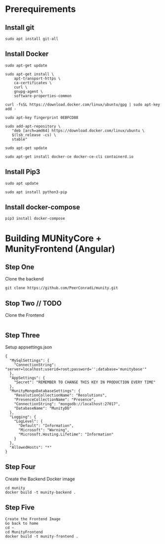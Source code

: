 # Prerequirements

## Install git

```
sudo apt install git-all
```

## Install Docker
```
sudo apt-get update

sudo apt-get install \
    apt-transport-https \
    ca-certificates \
    curl \
    gnupg-agent \
    software-properties-common
	
curl -fsSL https://download.docker.com/linux/ubuntu/gpg | sudo apt-key add -

sudo apt-key fingerprint 0EBFCD88	

sudo add-apt-repository \
   "deb [arch=amd64] https://download.docker.com/linux/ubuntu \
   $(lsb_release -cs) \
   stable"
   
sudo apt-get update

sudo apt-get install docker-ce docker-ce-cli containerd.io
```
## Install Pip3
```
sudo apt update

sudo apt install python3-pip
```

## Install docker-compose

```
pip3 install docker-compose
```

# Building MUNityCore + MunityFrontend (Angular)

## Step One
Clone the backend

```
git clone https://github.com/PeerConradi/munity.git
```

## Stop Two // TODO
Clone the Frontend

```

```

## Step Three
Setup appsettings.json
```
{
  "MySqlSettings": {
    "ConnectionString": "server=localhost;userid=root;password='';database='munitybase'"
  },
  "AppSettings": {
    "Secret": "REMEMBER TO CHANGE THIS KEY IN PRODUCTION EVERY TIME"
  },
  "MunityMongoDatabaseSettings": {
    "ResolutionCollectionName": "Resolutions",
    "PresenceCollectionName": "Presence",
    "ConnectionString": "mongodb://localhost:27017",
    "DatabaseName": "MunityDb"
  },
  "Logging": {
    "LogLevel": {
      "Default": "Information",
      "Microsoft": "Warning",
      "Microsoft.Hosting.Lifetime": "Information"
    }
  },
  "AllowedHosts": "*"
}
```

## Step Four
Create the Backend Docker image
```
cd munity
docker build -t munity-backend .
```

## Step Five
```
Create the Frontend Image
Go back to home
cd ~
cd MunityFrontend
docker build -t munity-frontend .
```
